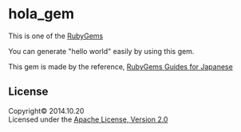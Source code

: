 hola\_gem
=========
This is one of the [RubyGems](http://rubygems.org/)

You can generate "hello world" easily by using this gem.  

This gem is made by the reference, [RubyGems Guides for Japanese](http://rubygems-guides-jp.herokuapp.com/)  

License
-------

Copyright&copy; 2014.10.20  
Licensed under the [Apache License, Version 2.0][Apache]

[Apache]: http://www.apache.org/licenses/LICENSE-2.0
